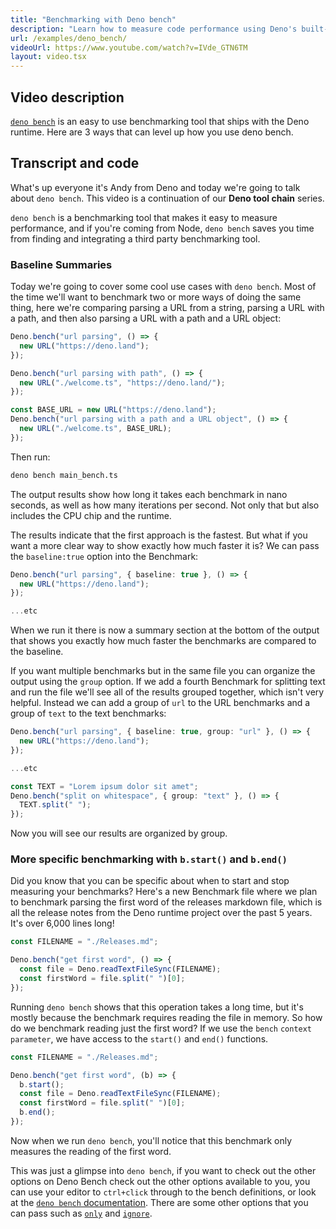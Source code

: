 ```yaml
---
title: "Benchmarking with Deno bench"
description: "Learn how to measure code performance using Deno's built-in benchmarking tool. Discover baseline comparisons, grouped benchmarks, and precise measurement techniques for optimizing your TypeScript and JavaScript code."
url: /examples/deno_bench/
videoUrl: https://www.youtube.com/watch?v=IVde_GTN6TM
layout: video.tsx
---
```


## Video description

[`deno bench`](/runtime/reference/cli/bench/) is an easy to use benchmarking
tool that ships with the Deno runtime. Here are 3 ways that can level up how you
use deno bench.

## Transcript and code

What's up everyone it's Andy from Deno and today we're going to talk about
`deno bench`. This video is a continuation of our **Deno tool chain** series.

`deno bench` is a benchmarking tool that makes it easy to measure performance,
and if you're coming from Node, `deno bench` saves you time from finding and
integrating a third party benchmarking tool.

### Baseline Summaries

Today we're going to cover some cool use cases with `deno bench`. Most of the
time we'll want to benchmark two or more ways of doing the same thing, here
we're comparing parsing a URL from a string, parsing a URL with a path, and then
also parsing a URL with a path and a URL object:

```typescript title="main_bench.ts"
Deno.bench("url parsing", () => {
  new URL("https://deno.land");
});

Deno.bench("url parsing with path", () => {
  new URL("./welcome.ts", "https://deno.land/");
});

const BASE_URL = new URL("https://deno.land");
Deno.bench("url parsing with a path and a URL object", () => {
  new URL("./welcome.ts", BASE_URL);
});
```

Then run:

```sh
deno bench main_bench.ts
```

The output results show how long it takes each benchmark in nano seconds, as
well as how many iterations per second. Not only that but also includes the CPU
chip and the runtime.

The results indicate that the first approach is the fastest. But what if you
want a more clear way to show exactly how much faster it is? We can pass the
`baseline:true` option into the Benchmark:

```typescript title="main_bench.ts"
Deno.bench("url parsing", { baseline: true }, () => {
  new URL("https://deno.land");
});

...etc
```

When we run it there is now a summary section at the bottom of the output that
shows you exactly how much faster the benchmarks are compared to the baseline.

If you want multiple benchmarks but in the same file you can organize the output
using the `group` option. If we add a fourth Benchmark for splitting text and
run the file we'll see all of the results grouped together, which isn't very
helpful. Instead we can add a group of `url` to the URL benchmarks and a group
of `text` to the text benchmarks:

```typescript title="main_bench.ts"
Deno.bench("url parsing", { baseline: true, group: "url" }, () => {
  new URL("https://deno.land");
});

...etc

const TEXT = "Lorem ipsum dolor sit amet";
Deno.bench("split on whitespace", { group: "text" }, () => {
  TEXT.split(" ");
});
```

Now you will see our results are organized by group.

### More specific benchmarking with `b.start()` and `b.end()`

Did you know that you can be specific about when to start and stop measuring
your benchmarks? Here's a new Benchmark file where we plan to benchmark parsing
the first word of the releases markdown file, which is all the release notes
from the Deno runtime project over the past 5 years. It's over 6,000 lines long!

```typescript title="file_bench.ts"
const FILENAME = "./Releases.md";

Deno.bench("get first word", () => {
  const file = Deno.readTextFileSync(FILENAME);
  const firstWord = file.split(" ")[0];
});
```

Running `deno bench` shows that this operation takes a long time, but it's
mostly because the benchmark requires reading the file in memory. So how do we
benchmark reading just the first word? If we use the `bench`
`context parameter`, we have access to the `start()` and `end()` functions.

```typescript title="file_bench.ts"
const FILENAME = "./Releases.md";

Deno.bench("get first word", (b) => {
  b.start();
  const file = Deno.readTextFileSync(FILENAME);
  const firstWord = file.split(" ")[0];
  b.end();
});
```

Now when we run `deno bench`, you'll notice that this benchmark only measures
the reading of the first word.

This was just a glimpse into `deno bench`, if you want to check out the other
options on Deno Bench check out the other options available to you, you can use
your editor to `ctrl+click` through to the bench definitions, or look at the
[`deno bench` documentation](/runtime/reference/cli/bench/). There are some
other options that you can pass such as
[`only`](/runtime/reference/cli/bench/#bench-definition-filtering) and
[`ignore`](/runtime/reference/cli/bench/#options-ignore).
